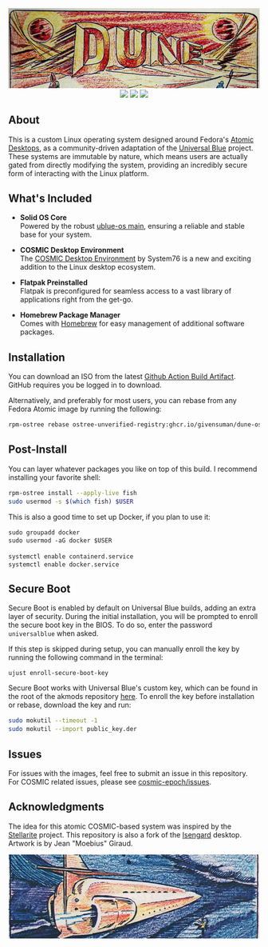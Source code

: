 <img src="./assets/dune_logo.png" />

<div align="center">
  <img src="https://img.shields.io/github/actions/workflow/status/givensuman/dune-os/build.yml?labelColor=purple" />
  <img src="https://img.shields.io/github/actions/workflow/status/givensuman/dune-os/build_iso.yml?label=build%20iso&labelColor=blue" />
  <img src="https://img.shields.io/endpoint?url=https://artifacthub.io/badge/repository/dune-os" />

</div>

## About

This is a custom Linux operating system designed around Fedora's [Atomic Desktops](https://fedoraproject.org/atomic-desktops/), as a community-driven adaptation of the [Universal Blue](https://universal-blue.org/) project. These systems are immutable by nature, which means users are actually gated from directly modifying the system, providing an incredibly secure form of interacting with the Linux platform.

## What's Included

- **Solid OS Core**  
  Powered by the robust [ublue-os main](https://github.com/ublue-os/main), ensuring a reliable and stable base for your system.

- **COSMIC Desktop Environment**  
  The [COSMIC Desktop Environment](https://system76.com/cosmic/) by System76 is a new and exciting addition to the Linux desktop ecosystem.

- **Flatpak Preinstalled**  
  Flatpak is preconfigured for seamless access to a vast library of applications right from the get-go.

- **Homebrew Package Manager**  
  Comes with [Homebrew](https://brew.sh/) for easy management of additional software packages.

## Installation

You can download an ISO from the latest [Github Action Build Artifact](https://github.com/givensuman/dune-os/actions/workflows/build_iso.yml). GitHub requires you be logged in to download.

Alternatively, and preferably for most users, you can rebase from any Fedora Atomic image by running the following:

```bash
rpm-ostree rebase ostree-unverified-registry:ghcr.io/givensuman/dune-os:stable
```

## Post-Install

You can layer whatever packages you like on top of this build. I recommend installing your favorite shell:

```bash
rpm-ostree install --apply-live fish
sudo usermod -s $(which fish) $USER
```

This is also a good time to set up Docker, if you plan to use it:

```
sudo groupadd docker
sudo usermod -aG docker $USER

systemctl enable containerd.service
systemctl enable docker.service
```

## Secure Boot

Secure Boot is enabled by default on Universal Blue builds, adding an extra layer of security. During the initial installation, you will be prompted to enroll the secure boot key in the BIOS. To do so, enter the password `universalblue` when asked.

If this step is skipped during setup, you can manually enroll the key by running the following command in the terminal:

```
ujust enroll-secure-boot-key
```

Secure Boot works with Universal Blue's custom key, which can be found in the root of the akmods repository [here](https://github.com/ublue-os/akmods/raw/main/certs/public_key.der).
To enroll the key before installation or rebase, download the key and run:

```bash
sudo mokutil --timeout -1
sudo mokutil --import public_key.der
```

## Issues

For issues with the images, feel free to submit an issue in this repository. For COSMIC related issues, please see [cosmic-epoch/issues](https://github.com/pop-os/cosmic-epoch/issues).

## Acknowledgments

The idea for this atomic COSMIC-based system was inspired by the [Stellarite](https://github.com/BillyAddlers/stellarite) project. This repository is also a fork of the [Isengard](https://github.com/noelmiller/isengard) desktop. Artwork is by Jean "Moebius" Giraud.

<img src="./assets/dune_footer.png" />
